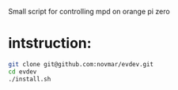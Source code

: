 Small script for controlling mpd on orange pi zero 

intstruction:
============
``` bash 
git clone git@github.com:novmar/evdev.git
cd evdev
./install.sh
```
